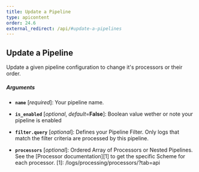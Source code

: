 ```yaml
---
title: Update a Pipeline
type: apicontent
order: 24.6
external_redirect: /api/#update-a-pipelines
---
```


## Update a Pipeline

Update a given pipeline configuration to change it's processors or their order.

##### Arguments

* **`name`** [*required*]:
    Your pipeline name.

* **`is_enabled`** [*optional*, *default*=**False**]:
    Boolean value wether or note your pipeline is enabled

* **`filter.query`** [*optional*]: Defines your Pipeline Filter. Only logs that match the filter criteria are processed by this pipeline.

* **`processors`** [*optional*]: Ordered Array of Processors or Nested Pipelines. See the [Processor documentation][1] to get the specific Scheme for each processor.
[1]: /logs/processing/processors/?tab=api
